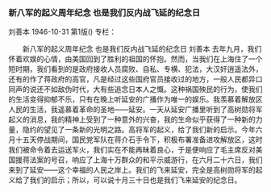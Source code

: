 ### 新八军的起义周年纪念  也是我们反内战飞延的纪念日
刘善本
1946-10-31
第1版()
专栏：

　　新八军的起义周年纪念
    也是我们反内战飞延的纪念日
    刘善本
    去年九月，我们怀着欢娱的心情，由美国回到了胜利的祖国的怀抱。然而，当我们在上海住了一个短时期，我们看到的是政府接收人员腐败、自私、专横、犯法，大汉奸逍遥法外，还有的作了蒋政府的高官，凡是经过这些国府官员接收过的地方，一般人民都异口同声的说还不如敌伪时代，大有些追念日本人之慨。这种祸国殃民的行为，使我们的生活变得抑郁不乐，只有在晚上听延安的广播作为唯一的娱乐。我羡慕着解放区人民的生活，我遥慕着革命的圣地——延安。一天从延安广播里听到了高树勋将军起义的消息，我的精神上受到了一种意外的兴奋，我的生命似乎获得了一种新的力量，隐约的望见了一条新的光明之路。高将军的起义，给了我们新的启示。今年六月十五天停战期间，国民党军队在蒋介石手令下，积极布署准备进攻解放区，这时我们被命令着去运送军火，我们实在不能再昧着良心，于是便响应了毛主席反对美国援蒋法案的号召，响应了上海十万群众的和平示威游行，在六月二十六日，我们来到了延安——这个幸福的人民之岸上。我们的飞来延安，完全是高树勋将军的起义给了我们的启示；所以，可以说十月三十日也是我们飞来延安的纪念日。
